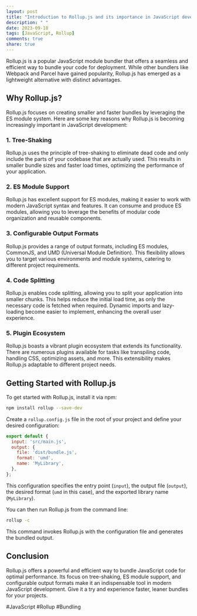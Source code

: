 ```yaml
---
layout: post
title: "Introduction to Rollup.js and its importance in JavaScript development"
description: " "
date: 2023-09-18
tags: [JavaScript, Rollup]
comments: true
share: true
---
```


Rollup.js is a popular JavaScript module bundler that offers a seamless and efficient way to bundle your code for deployment. While other bundlers like Webpack and Parcel have gained popularity, Rollup.js has emerged as a lightweight alternative with distinct advantages.

## Why Rollup.js?

Rollup.js focuses on creating smaller and faster bundles by leveraging the ES module system. Here are some key reasons why Rollup.js is becoming increasingly important in JavaScript development:

### 1. Tree-Shaking

Rollup.js uses the principle of tree-shaking to eliminate dead code and only include the parts of your codebase that are actually used. This results in smaller bundle sizes and faster load times, optimizing the performance of your application.

### 2. ES Module Support

Rollup.js has excellent support for ES modules, making it easier to work with modern JavaScript syntax and features. It can consume and produce ES modules, allowing you to leverage the benefits of modular code organization and reusable components.

### 3. Configurable Output Formats

Rollup.js provides a range of output formats, including ES modules, CommonJS, and UMD (Universal Module Definition). This flexibility allows you to target various environments and module systems, catering to different project requirements.

### 4. Code Splitting

Rollup.js enables code splitting, allowing you to split your application into smaller chunks. This helps reduce the initial load time, as only the necessary code is fetched when required. Dynamic imports and lazy-loading become easier to implement, enhancing the overall user experience.

### 5. Plugin Ecosystem

Rollup.js boasts a vibrant plugin ecosystem that extends its functionality. There are numerous plugins available for tasks like transpiling code, handling CSS, optimizing assets, and more. This extensibility makes Rollup.js adaptable to different project needs.

## Getting Started with Rollup.js

To get started with Rollup.js, install it via npm:

```bash
npm install rollup --save-dev
```

Create a `rollup.config.js` file in the root of your project and define your desired configuration:

```javascript
export default {
  input: 'src/main.js',
  output: {
    file: 'dist/bundle.js',
    format: 'umd',
    name: 'MyLibrary',
  },
};
```

This configuration specifies the entry point (`input`), the output file (`output`), the desired format (`umd` in this case), and the exported library name (`MyLibrary`).

You can then run Rollup.js from the command line:

```bash
rollup -c
```

This command invokes Rollup.js with the configuration file and generates the bundled output.

## Conclusion

Rollup.js offers a powerful and efficient way to bundle JavaScript code for optimal performance. Its focus on tree-shaking, ES module support, and configurable output formats make it an indispensable tool in modern JavaScript development. Give it a try and experience faster, leaner bundles for your projects.

#JavaScript #Rollup #Bundling
